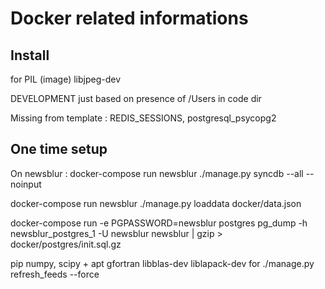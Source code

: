 Docker related informations
===========================

Install
-------


for PIL (image) libjpeg-dev

DEVELOPMENT just based on presence of /Users in code dir

Missing from template : REDIS_SESSIONS, postgresql_psycopg2


## One time setup

On newsblur :
docker-compose run newsblur ./manage.py syncdb --all --noinput

docker-compose run newsblur ./manage.py loaddata docker/data.json

docker-compose run -e PGPASSWORD=newsblur   postgres pg_dump -h newsblur_postgres_1 -U newsblur newsblur  | gzip > docker/postgres/init.sql.gz



pip numpy, scipy + apt gfortran libblas-dev liblapack-dev for ./manage.py refresh_feeds --force
